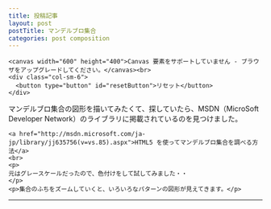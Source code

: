 ```yaml
---
title: 投稿記事
layout: post
postTitle: マンデルブロ集合
categories: post composition
---
```


<div class="row">
  <div class="col-sm-7">
    <div class="col-sm-6">
      <p id="messageBox"></p>
    </div>
    <div class="col-sm-6">
      <p id="elapsedTime"></p>
    </div>

    <canvas width="600" height="400">Canvas 要素をサポートしていません - ブラウザをアップグレードしてください。</canvas><br>
    <div class="col-sm-6">
      <button type="button" id="resetButton">リセット</button>  
    </div>
  </div>
  <div class="col-sm-5">
    <p>
    マンデルブロ集合の図形を描いてみたくて、探していたら、MSDN（MicroSoft Developer Network）のライブラリに掲載されているのを見つけました。
    </p>

    <a href="http://msdn.microsoft.com/ja-jp/library/jj635756(v=vs.85).aspx">HTML5 を使ってマンデルブロ集合を調べる方法</a>
    <br>
    <p>
    元はグレースケールだったので、色付けをして試してみました・・
    </p>
    <p>集合のふちをズームしていくと、いろいろなパターンの図形が見えてきます。</p>
  </div>	
</div>

- - -

<script>

    if (!window.Worker) { // Worker（） constructorが利用可能かチェック
      document.getElementsByTagName('body')[0].innerHTML = "<h2>Web Workers not supported - upgrade your browser<br>(after checking that your browser is in the correct mode)</h2>";      
    }
    else {
      var RE_MAX = 1.1; // 描画されるマンデルブロ集合が変形しないように、この値を調整する必要がある
      var RE_MIN = -2.5;
      var IM_MAX = 1.2;
      var IM_MIN = -1.2;
      var MAX_ITERATIONS = 1200; // この値を増やすと、複素数ｃがマンデルブロ集合に属しているか探知する精度を向上させます。
      var STATIC_ZOOM_BOX_FACTOR = 0.25; // この値を増やすと、ズーム率を大きくします
      var DEFAULT_MESSAGE = "クリック または クリック&ドラッグ で ズーム"      
      
      var globals = {}; // See the handleLoad function.
      
      window.addEventListener('load', handleLoad, false);
    } // if-else
                
    /************************************************************************************************************************************************************/
    
    Number.prototype.format = function() {
    /* 
      Formats this integer so that it has commas in the expected places.
    */
      var numberString = Math.round(this).toString(); // An integer value is assumed, so we ensure that it is indeed an integer.
      var precompiledRegularExpression = /(\d+)(\d{3})/;
      
      while ( precompiledRegularExpression.test(numberString) ) {
        numberString = numberString.replace(precompiledRegularExpression, '$1' + ',' + '$2'); // For this integer, inject ","'s at the appropriate locations.
      } // while
      
      return numberString;
    } // Number.prototype.format

    /*----------------------------------------------------------------------------------------------------------------------------------------------------------*/    

    function handleLoad() {          
      var canvas = document.getElementsByTagName('canvas')[0];
      var canvasWidth = canvas.width;
      var canvasHeight = canvas.height;      
      var ctx = canvas.getContext('2d');
      
      document.getElementById('messageBox').innerHTML = DEFAULT_MESSAGE;            

      globals.canvas = canvas;
      globals.canvas.context = ctx;
      globals.canvas.context.imageDataObject = ctx.createImageData(canvasWidth, canvasHeight); // Create an appropriately sized but empty canvas image data object.
      
      globals.staticZoomBoxWidth = STATIC_ZOOM_BOX_FACTOR * canvasWidth; // Maintains the original canvas width/height ratio.
      globals.staticZoomBoxHeight = STATIC_ZOOM_BOX_FACTOR * canvasHeight; // Maintains the original canvas width/height ratio.      
      
      globals.pointer = {};
      globals.pointer.down = false;  
                 
      window.addEventListener('hashchange', handleHashChange, false); // This event handler executes whenever the URL hash string changes.
      
      if (window.navigator.pointerEnabled || window.navigator.msPointerEnabled) { // Future proofing.
        // It's either-or with MS pointer events - they cannot be registered concurrently.
        window.gesture = window.gesture || window.MSGesture; // Future proofing.
        globals.gesture = new gesture();
        globals.gesture.target = canvas; 
        canvas.addEventListener('MSPointerDown', function(evt) { globals.gesture.addPointer(evt.pointerId); }, false); 
          
        canvas.addEventListener('MSGestureStart', handlePointer, false); 
        canvas.addEventListener('mousedown', handlePointer, false); // Required for the case when the mouse is clicked but not moved.
        
        canvas.addEventListener('MSGestureChange', handlePointer, false);
        
        canvas.addEventListener('MSGestureEnd', handlePointer, false);
        canvas.addEventListener('mouseup', handlePointer, false); // Required for the case when the mouse is clicked but not moved.

        canvas.addEventListener('MSGestureHold', handlePointer, false);
      }    
      else {
        canvas.addEventListener('mousedown', handlePointer, false);
        canvas.addEventListener('mousemove', handlePointer, false);
        canvas.addEventListener('mouseup', handlePointer, false);    
      } // if-else
            
      document.getElementById('resetButton').addEventListener('click', handleResetButton, false);
      
      ctx.fillStyle = "rgba(255, 0, 0, 0.3)"; // The color and opacity of the zoom box. This is what gets saved when calling ctx.save().          
 
      handleHashChange(); // On page load, simulate a page URL change to draw the initial Mandelbrot set.
    } // handleLoad
    
    /*----------------------------------------------------------------------------------------------------------------------------------------------------------*/    
    
    function handleHashChange() {
      var hashValues = getHashValues(); // This function examines window.location.hash but doesn't change it.
      
      if (hashValues) {
        globals.ReMax = hashValues.ReMax;
        globals.ReMin = hashValues.ReMin;
        globals.ImMax = hashValues.ImMax;
        globals.ImMin = hashValues.ImMin;
        globals.grayscaleFactor = hashValues.grayscaleFactor;
      }
      else {
        globals.ReMax = adjusted_RE_MAX();
        globals.ReMin = RE_MIN;
        globals.ImMax = IM_MAX;
        globals.ImMin = IM_MIN;     
        globals.grayscaleFactor = 1; // Multiplying any value by 1 has no effect.
      } // if-else
      
      initializeWebWorkers('{{site.url}}/js/mandelbrotWebWorker.js'); // Halt any in-process Web Workers so that the back/forward buttons behave as expected (i.e., deal with the asynchronous nature of the Web Workers).
      drawMandelbrot(globals.ReMax, globals.ReMin, globals.ImMax, globals.ImMin, globals.grayscaleFactor);
    } // handelHashChange    

    /*----------------------------------------------------------------------------------------------------------------------------------------------------------*/        

    function getHashValues() {
      var dirtyComplexPlaneExtremaString = (window.location.hash).replace('#', ''); // Remove the leading "#" character from the string.
      var complexPlaneExtremaString = dirtyComplexPlaneExtremaString.split(','); // Returns an array. Assumes the following string form: "ReMax,ReMin,ImMax,ImMin,grayscaleFactor" (note that if grayscaleFactor is 1, the image's grayscale is not affected).
      
      var ReMax = parseFloat( complexPlaneExtremaString[0] ); 
      var ReMin = parseFloat( complexPlaneExtremaString[1] ); 
      var ImMax = parseFloat( complexPlaneExtremaString[2] ); 
      var ImMin = parseFloat( complexPlaneExtremaString[3] );
      var grayscaleFactor = parseFloat( complexPlaneExtremaString[4] );
      
      if ( isNaN(ReMax) || isNaN(ReMin) || isNaN(ImMax) || isNaN(ImMin) || isNaN(grayscaleFactor) ) { 
        return null;
      } // if 
      
      return {ReMax: ReMax, ReMin: ReMin, ImMax: ImMax, ImMin: ImMin, grayscaleFactor: grayscaleFactor};
    } // getHashValues
        
    /*----------------------------------------------------------------------------------------------------------------------------------------------------------*/        

    function adjusted_RE_MAX() {    
      var ReMax = globals.canvas.width * ( (IM_MAX - IM_MIN) / globals.canvas.height ) + RE_MIN;
      
      if (RE_MAX != ReMax) {
        alert("RE_MAX has been adjusted to: " + ReMax); // The user should never see this if RE_MAX is set correctly above.
      } // if

      return ReMax;
    } // adjusted_RE_MAX    
    
    /*----------------------------------------------------------------------------------------------------------------------------------------------------------*/    
    
    function drawMandelbrot(ReMax, ReMin, ImMax, ImMin, grayscaleFactor) {      
      var startTime = new Date(); // Report how long it takes to render this particular region of the Mandelbrot set.             
      var messageBox = document.getElementById('messageBox');     
      var elapsedTime =  document.getElementById('elapsedTime');     
      var canvas = globals.canvas; // A small speed optimization - accessing local variables tends to be faster than accessing global variables.
      var canvasWidth = canvas.width;
      var canvasHeight = canvas.height;
      var ctx = canvas.context;  
      var imageDataObject = ctx.imageDataObject; // imageDataObject ends up receiving an altered copy of ctx.imageDataObject, so imageDataObject is not a pointer to (reference to) ctx.imageDataObject.
      var maxPixelGrayscaleValue = 0; // This will contain the lightest shade of gray in the drawn Mandelbrot image.
      var fineDetailMandelbrotReceived = false; // Just in case the fine detail Web Worker callback finishes before the coarse detail Web Worker callback.

      messageBox.innerHTML = "計算中..."; // This isn't displayed until the drawMandelbrot function block exits.
      elapsedTime.innerHTML = ""; // Erase the prior run's statistics.
              
      var workerMessage = {
        workerID: "",
        MAX_ITERATIONS: MAX_ITERATIONS,
        ReMax: ReMax,
        ReMin: ReMin,
        ImMax: ImMax,
        ImMin: ImMin,
        grayscaleFactor: grayscaleFactor,
        canvasWidth: canvasWidth,
        canvasHeight: canvasHeight,
        imageDataObject: imageDataObject
      };
      
      function workerCallback(evt) { // Receive the required data from the Web Worker to draw the Mandelbrot set to the canvas (plus a few other items).          
        if (fineDetailMandelbrotReceived) {
          return; // For some reason, the fine detail callback finished before the coarse detail callback - do not display the coarse Mandelbrot image.
        }
        
        ctx.putImageData(evt.data.imageDataObject, 0, 0); // Render our carefully constructed canvas image data array to the canvas.
        globals.canvas.context.imageDataObject = evt.data.imageDataObject; 
        globals.maxPixelGrayscaleValue = evt.data.maxPixelGrayscaleValue; // Store this information in case the user clicks the Lighten button.          
      
        var elapsedMilliseconds = (new Date()) - startTime;
        elapsedTime.innerHTML = evt.data.workerID + ": " + evt.data.iterationSum.format() + " iterations in " + (elapsedMilliseconds / 1000).toFixed(2) + " seconds"; // Note that the UI element is not updated until after this block terminates (which is the desired behavior).            
        
        if (evt.data.workerID == "Fine detail") {
          fineDetailMandelbrotReceived = true;
          messageBox.innerHTML = DEFAULT_MESSAGE; // Erase the "計算中..." message and replace it with the default message.
        } // if
      } // workerCallback
      
      globals.coarseDetailWorker.onmessage = workerCallback; // I unnecessarily set this callback each time drawMandelbrot is called - this is fine in that there's no significant performance hit.
      globals.fineDetailWorker.onmessage = workerCallback;

      workerMessage.MAX_ITERATIONS = Math.round(MAX_ITERATIONS / 2); // MAX_ITERATIONS must always been a (positive) integer.
      workerMessage.workerID = "Coarse detail";
      globals.coarseDetailWorker.postMessage(workerMessage); // postMessage to the coarse detail Web Worker. 

      workerMessage.MAX_ITERATIONS = MAX_ITERATIONS;
      workerMessage.workerID = "Fine detail";                
      globals.fineDetailWorker.postMessage(workerMessage); // postMessage to the fine detail Web Worker.
    } // drawMandelbrot
    
    /*----------------------------------------------------------------------------------------------------------------------------------------------------------*/
    
    function xToRe(x) {
      var x_coefficient = (globals.ReMax - globals.ReMin) / globals.canvas.width; 
      
      return (x * x_coefficient) + globals.ReMin; // Converts a canvas x-coordinate value to the associated complex plane Re-coordinate.
    } // xToRe
    
    /*----------------------------------------------------------------------------------------------------------------------------------------------------------*/    

    function yToIm(y) {
      var y_coefficient = (globals.ImMin - globals.ImMax) / globals.canvas.height; 
      
      return (y * y_coefficient) + globals.ImMax; // Converts a canvas y-coordinate value to the associated complex plane Im-coordinate.
    } // yToIm
    
    /*----------------------------------------------------------------------------------------------------------------------------------------------------------*/

    function handlePointer(evt) {
      var canvasWidthHeightRatio = globals.canvas.width / globals.canvas.height;
      var ctx = globals.canvas.context;
      
      var canvasX;
      var canvasY;      
      
      if (evt.offsetX && evt.offsetY) {
        canvasX = evt.offsetX; // Not supported in Firefox.
        canvasY = evt.offsetY; // Does not assume that the canvas element is a direct descendent of the body element.
      } else {
        canvasX = evt.clientX - evt.target.offsetLeft; // Supported in Firefox.
        canvasY = evt.clientY - evt.target.offsetTop; // Assumes that the canvas element is a direct descendent of the body element.
      } // if-else
      
      var zoomBoxWidth;
      var zoomBoxHeight;
      
      var ReMax;
      var ReMin;
      var ImMax;
      var ImMin;
      
      var staticZoomBoxWidth = globals.staticZoomBoxWidth;
      var staticZoomBoxHeight = globals.staticZoomBoxHeight;
      var halfStaticZoomBoxWidth = staticZoomBoxWidth / 2;
      var halfStaticZoomBoxHeight = staticZoomBoxHeight / 2;
      
      switch (evt.type) {
        case 'MSGestureStart':              
        case 'mousedown':
          globals.pointer.down = true;      
          globals.pointer.x1 = canvasX;
          globals.pointer.y1 = canvasY;
          break;
        case 'MSGestureChange':                  
        case 'mousemove':
          if (globals.pointer.down) {
            zoomBoxHeight = Math.abs(canvasY - globals.pointer.y1);  
            zoomBoxWidth = zoomBoxHeight * canvasWidthHeightRatio; // We must keep the zoom box dimensions proportional to the canvas dimensions in order to ensure that the resulting zoomed Mandelbrot image does not become skewed.
            ctx.putImageData(ctx.imageDataObject, 0, 0); // Assumes that an initial image of the Mandelbrot set is drawn before we get to this point in the code. The purpose of this line is to erase the prior zoom box rectangle before drawing the next zoom box rectangle.
            ctx.fillRect(globals.pointer.x1, globals.pointer.y1, zoomBoxWidth, zoomBoxHeight); // With a freshly painted image of the current Mandelbrot set in place (see prior line), draw a new zoom box rectangle.
          }
          break;
        case 'MSGestureEnd':
        case 'mouseup':
          globals.pointer.down = false;          
          
          zoomBoxHeight = Math.abs(canvasY - globals.pointer.y1); // Only allow the zoom box to be drawn from an upper-left corner position down to a lower-right corner position.
          zoomBoxWidth = zoomBoxHeight * canvasWidthHeightRatio; // Again, ensure that the width/height ratio of the zoom box is proportional to the canvas's (this simplifies the algorithm).          
          
          if (zoomBoxHeight == 0) { // No zoom box has been drawn, so honor the fixed sized zoom box.  
            ctx.putImageData(ctx.imageDataObject, 0, 0); // For the MSGestureHold case, erase the previously drawn zoom box so we don't draw two or more on top of each other.
            ctx.fillRect(canvasX - halfStaticZoomBoxWidth, canvasY - halfStaticZoomBoxHeight, staticZoomBoxWidth, staticZoomBoxHeight); // Just leave this on the screen.
                         
            ReMin = xToRe(canvasX - halfStaticZoomBoxWidth); // Center the static zoom box about the point (evt.offsetX, evt.offsetY).
            ImMax = yToIm(canvasY - halfStaticZoomBoxHeight); 
            
            ReMax = xToRe(canvasX + halfStaticZoomBoxWidth);
            ImMin = yToIm(canvasY + halfStaticZoomBoxHeight);
          } 
          else { // A (possibly tiny) zoom box has been drawn, so honor it.
            ReMin = xToRe(globals.pointer.x1); // Convert the mouse's x-coordinate value (on the canvas) to the associated Re-coordinate value in the complex plane.
            ImMax = yToIm(globals.pointer.y1); // Convert the mouse's y-coordinate value (on the canvas) to the associated Im-coordinate value in the complex plane.
                                      
            ReMax = xToRe(zoomBoxWidth + globals.pointer.x1); // Convert the zoom box's final x-coordinate value to the associated Re-coordinate value in the complex plane.  
            ImMin = yToIm(zoomBoxHeight + globals.pointer.y1);  // Convert the zoom box's final y-coordinate value to the associated Re-coordinate value in the complex plane.            
          } // if-else        
        
          window.location.hash = ReMax + "," + ReMin + "," + ImMax + "," + ImMin + "," + globals.grayscaleFactor; // This triggers the handleHashChange event handler which, among other things, is responsible for drawing the Mandelbrot set.
          break; 
        case 'MSGestureHold':
          if (evt.detail & evt.MSGESTURE_FLAG_BEGIN) {
            ctx.fillRect(canvasX - halfStaticZoomBoxWidth, canvasY - halfStaticZoomBoxHeight, staticZoomBoxWidth, staticZoomBoxHeight); // At the first sign of a hold gesture, get the zoom box up on the screen immediately.                 
          }  
          
          // The evt.MSGESTURE_FLAG_END component of the hold gesture is handled by the "if (zoomBoxHeight == 0)" clause of the MSGestureEnd clause above.
          
          break;
        default:
          alert("Error in switch statement."); // Although unnecessary, defensive programming techniques such as this are highly recommended.
      } // switch              
    } // handlePointer    
    
    /*----------------------------------------------------------------------------------------------------------------------------------------------------------*/
    
    function handleResetButton() {
      window.location.hash = adjusted_RE_MAX() + "," + RE_MIN + "," + IM_MAX + "," + IM_MIN + "," + 1; // // This triggers the handleHashChange event handler which, among other things, is responsible for drawing the Mandelbrot set.
    } // handleResetButton
    
    /*----------------------------------------------------------------------------------------------------------------------------------------------------------*/
    
    function initializeWebWorkers(webWorkerJsPath) {
      if (globals.coarseDetailWorker) {
        globals.coarseDetailWorker.terminate();      
      }
      
      if (globals.fineDetailWorker) {
        globals.fineDetailWorker.terminate();      
      }
      
      globals.coarseDetailWorker = new Worker(webWorkerJsPath);
      globals.fineDetailWorker = new Worker(webWorkerJsPath);
    } // initializeWebWorkers
</script>